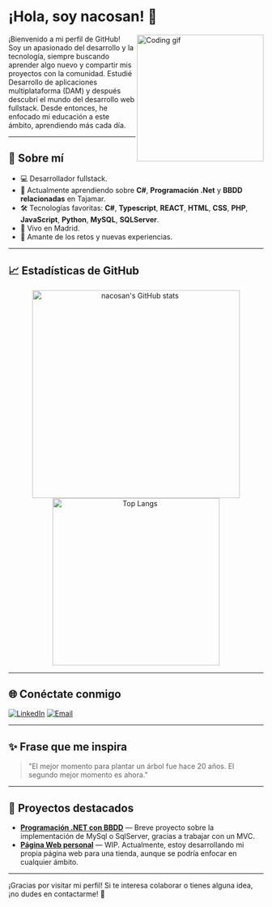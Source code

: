 # ¡Hola, soy nacosan! 👋

<img align="right" src="https://raw.githubusercontent.com/nacosan/nacosan/main/assets/coding.gif" width="250" alt="Coding gif">

¡Bienvenido a mi perfil de GitHub!  
Soy un apasionado del desarrollo y la tecnología, siempre buscando aprender algo nuevo y compartir mis proyectos con la comunidad.
Estudié Desarrollo de aplicaciones multiplataforma (DAM) y después descubrí el mundo del desarrollo web fullstack. Desde entonces, 
he enfocado mi educación a este ámbito, aprendiendo más cada día. 

---

## 🚀 Sobre mí

- 💻 Desarrollador fullstack.
- 🌱 Actualmente aprendiendo sobre **C#**, **Programación .Net** y **BBDD relacionadas** en Tajamar.
- 🛠️ Tecnologías favoritas: **C#**, **Typescript**, **REACT**, **HTML**, **CSS**, **PHP**, **JavaScript**, **Python**, **MySQL**, **SQLServer**.
- 📍 Vivo en Madrid.
- 🎯 Amante de los retos y nuevas experiencias.

---

## 📈 Estadísticas de GitHub

<p align="center">
  <img src="https://github-readme-stats.vercel.app/api?username=nacosan&show_icons=true&theme=radical" alt="nacosan's GitHub stats" width="410"/>
  <img src="https://github-readme-stats.vercel.app/api/top-langs/?username=nacosan&layout=compact&theme=radical" alt="Top Langs" width="330"/>
</p>

---

## 🌐 Conéctate conmigo

[![LinkedIn](https://img.shields.io/badge/LinkedIn-blue?style=for-the-badge&logo=linkedin)](https://www.linkedin.com/in/nachocorrales1308/)
[![Email](https://img.shields.io/badge/Email-D14836?style=for-the-badge&logo=gmail&logoColor=white)](mailto:nacosan@gmail.com)

---

## ✨ Frase que me inspira

> "El mejor momento para plantar un árbol fue hace 20 años. El segundo mejor momento es ahora."

---

## 📂 Proyectos destacados

- [**Programación .NET con BBDD**](https://github.com/nacosan/.NET_y_Mysql/tree/main/Proyectos/ConsoleGestAlmacen%20-%20.net%20MVC) — Breve proyecto sobre la implementación de MySql o SqlServer, gracias a trabajar con un MVC. 
- [**Página Web personal**]([enlace-al-proyecto](https://github.com/nacosan/.NET_y_Mysql/tree/main/Proyectos/nacoart3d/nacoart3d)) — WIP. Actualmente, estoy desarrollando mi propia página web para una tienda, aunque se podría enfocar en cualquier ámbito. 
---

¡Gracias por visitar mi perfil! Si te interesa colaborar o tienes alguna idea, ¡no dudes en contactarme! 🚀
